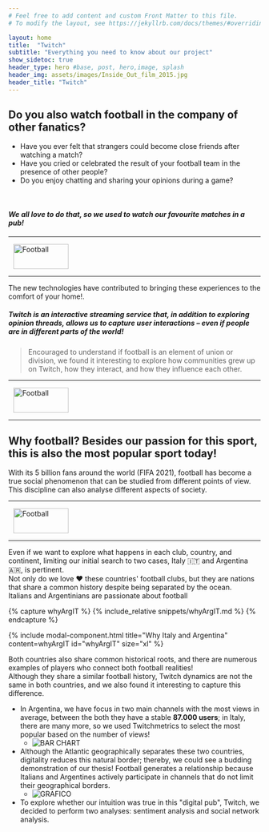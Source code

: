 ```yaml
---
# Feel free to add content and custom Front Matter to this file.
# To modify the layout, see https://jekyllrb.com/docs/themes/#overriding-theme-defaults

layout: home
title:  "Twitch"
subtitle: "Everything you need to know about our project"
show_sidetoc: true
header_type: hero #base, post, hero,image, splash
header_img: assets/images/Inside_Out_film_2015.jpg
header_title: "Twitch"
---
```


## Do you also watch football in the company of other fanatics?
 - Have you ever felt that strangers could become close friends after watching a match?
 - Have you cried or celebrated the result of your football team in the presence of other people?
 - Do you enjoy chatting and sharing your opinions during a game?
<br> 

#### **_We all love to do that, so we used to watch our favourite matches in a pub!_**

<div class="d-flex align-items-center my-4">
  <hr class="flex-grow-1">
  <img src="{{ '/assets/images/separator.png' | relative_url }}" alt="Football" style="width: 110px; height: 50px; margin: 0 10px;">
  <hr class="flex-grow-1">
</div>

The new technologies have contributed to bringing these experiences to the comfort of your home!.<br>
##### **_Twitch_** is an interactive streaming service that, in addition to exploring opinion threads, allows us to capture user interactions – even if people are in different parts of the world!
>Encouraged to understand if football is an element of union or division, we found it interesting to explore how communities grew up on Twitch, how they interact, and how they influence each other.

<div class="d-flex align-items-center my-4">
  <hr class="flex-grow-1">
  <img src="{{ '/assets/images/separator.png' | relative_url }}" alt="Football" style="width: 110px; height: 50px; margin: 0 10px;">
  <hr class="flex-grow-1">
</div>

## Why football? Besides our passion for this sport, this is also the most popular sport today!
With its 5 billion fans around the world (FIFA 2021), football has become a true social phenomenon that can be studied from different points of view. This discipline can also analyse different aspects of society.

<div class="d-flex align-items-center my-4">
  <hr class="flex-grow-1">
  <img src="{{ '/assets/images/separator.png' | relative_url }}" alt="Football" style="width: 110px; height: 50px; margin: 0 10px;">
  <hr class="flex-grow-1">
</div>

Even if we want to explore what happens in each club, country, and continent, limiting our initial search to two cases, Italy 🇮🇹 and Argentina 🇦🇷, is pertinent.
<br>Not only do we love ❤️ these countries' football clubs, but they are nations that share a common history despite being separated by the ocean. 
<br>Italians and Argentinians are passionate about football 

{% capture whyArgIT %}
{% include_relative snippets/whyArgIT.md %}
{% endcapture %}

{% include modal-component.html title="Why Italy and Argentina" content=whyArgIT id="whyArgIT" size="xl" %}

Both countries also share common historical roots, and there are numerous examples of players who connect both football realities!
<br>Although they share a similar football history, Twitch dynamics are not the same in both countries, and we also found it interesting to capture this difference.
- In Argentina, we have focus  in two main channels with the most views in average, between the both they have a stable **87.000 users**; in Italy, there are many more, so we used Twitchmetrics to select the most popular based on the number of views!
  - ![BAR CHART](path/to/bar-chart.png)
- Although the Atlantic geographically separates these two countries, digitality reduces this natural border; thereby, we could see a budding demonstration of our thesis! Football generates a relationship because Italians and Argentines actively participate in channels that do not limit their geographical borders.
  - ![GRAFICO](path/to/grafico.png)
- To explore whether our intuition was true in this "digital pub", Twitch, we decided to perform two analyses: sentiment analysis and social network analysis.
